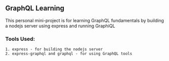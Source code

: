 ## GraphQL Learning

This personal mini-project is for learning GraphQL fundamentals by building a nodejs server using express and running GraphiQL

### Tools Used:
    1. express - for building the nodejs server
    2. express-graphql and graphql - for using GraphQL tools